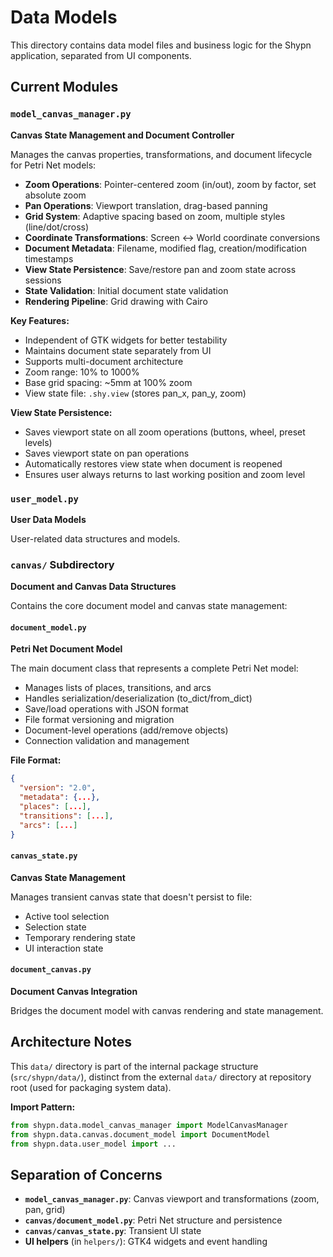 # Data Models

This directory contains data model files and business logic for the Shypn application, separated from UI components.

## Current Modules

### `model_canvas_manager.py`
**Canvas State Management and Document Controller**

Manages the canvas properties, transformations, and document lifecycle for Petri Net models:

- **Zoom Operations**: Pointer-centered zoom (in/out), zoom by factor, set absolute zoom
- **Pan Operations**: Viewport translation, drag-based panning
- **Grid System**: Adaptive spacing based on zoom, multiple styles (line/dot/cross)
- **Coordinate Transformations**: Screen ↔ World coordinate conversions
- **Document Metadata**: Filename, modified flag, creation/modification timestamps
- **View State Persistence**: Save/restore pan and zoom state across sessions
- **State Validation**: Initial document state validation
- **Rendering Pipeline**: Grid drawing with Cairo

**Key Features:**
- Independent of GTK widgets for better testability
- Maintains document state separately from UI
- Supports multi-document architecture
- Zoom range: 10% to 1000%
- Base grid spacing: ~5mm at 100% zoom
- View state file: `.shy.view` (stores pan_x, pan_y, zoom)

**View State Persistence:**
- Saves viewport state on all zoom operations (buttons, wheel, preset levels)
- Saves viewport state on pan operations
- Automatically restores view state when document is reopened
- Ensures user always returns to last working position and zoom level

### `user_model.py`
**User Data Models**

User-related data structures and models.

### `canvas/` Subdirectory
**Document and Canvas Data Structures**

Contains the core document model and canvas state management:

#### `document_model.py`
**Petri Net Document Model**

The main document class that represents a complete Petri Net model:
- Manages lists of places, transitions, and arcs
- Handles serialization/deserialization (to_dict/from_dict)
- Save/load operations with JSON format
- File format versioning and migration
- Document-level operations (add/remove objects)
- Connection validation and management

**File Format:**
```json
{
  "version": "2.0",
  "metadata": {...},
  "places": [...],
  "transitions": [...],
  "arcs": [...]
}
```

#### `canvas_state.py`
**Canvas State Management**

Manages transient canvas state that doesn't persist to file:
- Active tool selection
- Selection state
- Temporary rendering state
- UI interaction state

#### `document_canvas.py`
**Document Canvas Integration**

Bridges the document model with canvas rendering and state management.

## Architecture Notes

This `data/` directory is part of the internal package structure (`src/shypn/data/`), distinct from the external `data/` directory at repository root (used for packaging system data).

**Import Pattern:**
```python
from shypn.data.model_canvas_manager import ModelCanvasManager
from shypn.data.canvas.document_model import DocumentModel
from shypn.data.user_model import ...
```

## Separation of Concerns

- **`model_canvas_manager.py`**: Canvas viewport and transformations (zoom, pan, grid)
- **`canvas/document_model.py`**: Petri Net structure and persistence
- **`canvas/canvas_state.py`**: Transient UI state
- **UI helpers** (in `helpers/`): GTK4 widgets and event handling